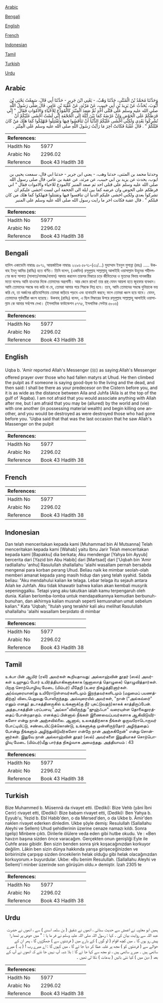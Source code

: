 [Arabic](#arabic)

[Bengali](#bengali)

[English](#english)

[French](#french)

[Indonesian](#indonesian)

[Tamil](#tamil)

[Turkish](#turkish)

[Urdu](#urdu)

## Arabic


<div dir="rtl" lang="ar" style={{fontSize:'larger',backgroundColor:'#f8f9fa',padding:20}}>
وَحَدَّثَنَا مُحَمَّدُ بْنُ الْمُثَنَّى، حَدَّثَنَا وَهْبٌ، - يَعْنِي ابْنَ جَرِيرٍ - حَدَّثَنَا أَبِي قَالَ، سَمِعْتُ يَحْيَى بْنَ أَيُّوبَ، يُحَدِّثُ عَنْ يَزِيدَ بْنِ أَبِي حَبِيبٍ، عَنْ مَرْثَدٍ، عَنْ عُقْبَةَ بْنِ عَامِرٍ، قَالَ صَلَّى رَسُولُ اللَّهِ صلى الله عليه وسلم عَلَى قَتْلَى أُحُدٍ ثُمَّ صَعِدَ الْمِنْبَرَ كَالْمُوَدِّعِ لِلأَحْيَاءِ وَالأَمْوَاتِ فَقَالَ ‏ "‏ إِنِّي فَرَطُكُمْ عَلَى الْحَوْضِ وَإِنَّ عَرْضَهُ كَمَا بَيْنَ أَيْلَةَ إِلَى الْجُحْفَةِ إِنِّي لَسْتُ أَخْشَى عَلَيْكُمْ أَنْ تُشْرِكُوا بَعْدِي وَلَكِنِّي أَخْشَى عَلَيْكُمُ الدُّنْيَا أَنْ تَنَافَسُوا فِيهَا وَتَقْتَتِلُوا فَتَهْلِكُوا كَمَا هَلَكَ مَنْ كَانَ قَبْلَكُمْ ‏"‏ ‏.‏ قَالَ عُقْبَةُ فَكَانَتْ آخِرَ مَا رَأَيْتُ رَسُولَ اللَّهِ صلى الله عليه وسلم عَلَى الْمِنْبَرِ ‏.‏
</div>
<div style={{backgroundColor:'#f8f9fa',padding:20, marginBottom: 10}}><table> <thead> <tr> <th>References:</th> <th></th> </tr> </thead> <tbody><tr><td>Hadith No</td><td>5977</td></tr><tr><td>Arabic No</td><td>2296.02</td></tr><tr><td>Reference</td><td>Book 43 Hadith 38</td></tr></tbody></table></div>


<div dir="rtl" lang="ar" style={{fontSize:'larger',backgroundColor:'#f8f9fa',padding:20}}>
وحدثنا محمد بن المثنى، حدثنا وهب، - يعني ابن جرير - حدثنا ابي قال، سمعت يحيى بن ايوب، يحدث عن يزيد بن ابي حبيب، عن مرثد، عن عقبة بن عامر، قال صلى رسول الله صلى الله عليه وسلم على قتلى احد ثم صعد المنبر كالمودع للاحياء والاموات فقال " اني فرطكم على الحوض وان عرضه كما بين ايلة الى الجحفة اني لست اخشى عليكم ان تشركوا بعدي ولكني اخشى عليكم الدنيا ان تنافسوا فيها وتقتتلوا فتهلكوا كما هلك من كان قبلكم " . قال عقبة فكانت اخر ما رايت رسول الله صلى الله عليه وسلم على المنبر
</div>
<div style={{backgroundColor:'#f8f9fa',padding:20, marginBottom: 10}}><table> <thead> <tr> <th>References:</th> <th></th> </tr> </thead> <tbody><tr><td>Hadith No</td><td>5977</td></tr><tr><td>Arabic No</td><td>2296.02</td></tr><tr><td>Reference</td><td>Book 43 Hadith 38</td></tr></tbody></table></div>

## Bengali


<div dir="ltr" lang="bn" style={{fontSize:'larger',backgroundColor:'#f8f9fa',padding:20}}>
হাদিস একাডেমি নাম্বারঃ ৫৮৭১, আন্তর্জাতিক নাম্বারঃ ২২৯৬ ৫৮৭১-(৩১/...) মুহাম্মাদ ইবনুল মুসান্না (রহঃ) ..... উকবাহ ইবনু আমির (রাযিঃ) হতে বর্ণিত। তিনি বলেন, (একদিন) রসূলুল্লাহ সাল্লাল্লাহু আলাইহি ওয়াসাল্লাম উহুদের শহীদগণের জন্য সালাত (সালাত/নামাজ/নামায) আদায় করলেন তারপর মিম্বারে চড়ে জীবিতদের ও মৃতদের বিদায় দানকারীর মতো বলেনঃ আমি হাওযের দিকে তোমাদের অগ্রগামী। আর জেনে রাখো! তার প্রস্থ যেমন আয়লা হতে জুহফার ব্যবধান। আমি তোমাদের সম্বন্ধে ভয় করি না যে, তোমরা আমার পরে শিরকে লিপ্ত হবে। তবে, আমি তোমাদের সম্বন্ধে দুনিয়াকে ভয় করি যে, তা অর্জনের প্রতিযোগিতায় তোমরা জড়িয়ে পড়বে এবং হানাহানি করবে; ফলে তোমরা ধ্বংস হয়ে যাবে। যেমন, তোমাদের পূর্ববর্তীরা ধ্বংস হয়েছে। উকবাহ্ (রাযিঃ) বলেন, এ ছিল মিম্বারের উপরে রসূলুল্লাহ সাল্লাল্লাহু আলাইহি ওয়াসাল্লাম কে আমার সর্বশেষ দেখা। (ইসলামিক ফাউন্ডেশন ৫৭৭৫, ইসলামিক সেন্টার ৫৮০৬)
</div>
<div style={{backgroundColor:'#f8f9fa',padding:20, marginBottom: 10}}><table> <thead> <tr> <th>References:</th> <th></th> </tr> </thead> <tbody><tr><td>Hadith No</td><td>5977</td></tr><tr><td>Arabic No</td><td>2296.02</td></tr><tr><td>Reference</td><td>Book 43 Hadith 38</td></tr></tbody></table></div>

## English


<div dir="ltr" lang="en" style={{fontSize:'larger',backgroundColor:'#f8f9fa',padding:20}}>
Uqba b. 'Amir reported Allah's Messenger (ﷺ) as saying:Allah's Messenger offered prayer over those who had fallen matyrs at Uhud. He then climbed the pulpit as if someone is saying good-bye to the living and the dead, and then said: I shall be there as your predecesor on the Cistern before you, and it is as wide as the distance between Aila and Juhfa (Aila is at the top of the gulf of 'Aqaba). I am not afraid that you would associate anything with Allah after me, but I am afraid that you may be (allured) by the world and (vie) with one another (in possessing material wealth) and begin killing one another, and you would be destroyed as were destroyed those who had gone before you. 'Uqba said that that was the last occasion that he saw Allah's Massenger on the pulpit
</div>
<div style={{backgroundColor:'#f8f9fa',padding:20, marginBottom: 10}}><table> <thead> <tr> <th>References:</th> <th></th> </tr> </thead> <tbody><tr><td>Hadith No</td><td>5977</td></tr><tr><td>Arabic No</td><td>2296.02</td></tr><tr><td>Reference</td><td>Book 43 Hadith 38</td></tr></tbody></table></div>

## French


<div dir="ltr" lang="fr" style={{fontSize:'larger',backgroundColor:'#f8f9fa',padding:20}}>

</div>
<div style={{backgroundColor:'#f8f9fa',padding:20, marginBottom: 10}}><table> <thead> <tr> <th>References:</th> <th></th> </tr> </thead> <tbody><tr><td>Hadith No</td><td>5977</td></tr><tr><td>Arabic No</td><td>2296.02</td></tr><tr><td>Reference</td><td>Book 43 Hadith 38</td></tr></tbody></table></div>

## Indonesian


<div dir="ltr" lang="id" style={{fontSize:'larger',backgroundColor:'#f8f9fa',padding:20}}>
Dan telah menceritakan kepada kami [Muhammad bin Al Mutsanna] Telah menceritakan kepada kami [Wahab] yaitu Ibnu Jarir Telah menceritakan kepada kami [Bapakku] dia berkata; Aku mendengar [Yahya bin Ayyub] bercerita dari [Yazid bin Abu Habib] dari [Martsad] dari ['Uqbah bin 'Amir radliallahu 'anhu] Rasulullah shallallahu 'alaihi wasallam pernah bersabda mengenai para korban perang Uhud. Beliau naik ke mimbar seolah-olah memberi amanat kepada yang masih hidup dan yang telah syahid. Sabda beliau: "Aku mendahului kalian ke telaga. Lebar telaga itu sejauh antara Ailah ke Juhfah. Aku tidak khawatir bahwa kalian akan kembali musyrik sepeninggalku. Tetapi yang aku takutkan ialah kamu terpengaruh oleh dunia. Kalian berlomba-lomba untuk mendapatkannya kemudian berbunuh-bunuhan, dan akhirnya kalian musnah seperti kemusnahan umat sebelum kalian." Kata 'Uqbah; "Itulah yang terakhir kali aku melihat Rasulullah shallallahu 'alaihi wasallam berpidato di mimbar
</div>
<div style={{backgroundColor:'#f8f9fa',padding:20, marginBottom: 10}}><table> <thead> <tr> <th>References:</th> <th></th> </tr> </thead> <tbody><tr><td>Hadith No</td><td>5977</td></tr><tr><td>Arabic No</td><td>2296.02</td></tr><tr><td>Reference</td><td>Book 43 Hadith 38</td></tr></tbody></table></div>

## Tamil


<div dir="ltr" lang="ta" style={{fontSize:'larger',backgroundColor:'#f8f9fa',padding:20}}>
உக்பா பின் ஆமிர் (ரலி) அவர்கள் கூறியதாவது: அல்லாஹ்வின் தூதர் (ஸல்) அவர்கள் உஹுதுப் போர் உயிர்த்தியாகிகளுக்காக (ஜனாஸாத் தொழுகை) தொழுவித்தார்கள். பிறகு சொற்பொழிவு மேடை (மிம்பர்) மீதேறி (உரை நிகழ்த்தி)னார்கள். அ(வ்வுரையான)து உயிரோடுள்ளவர்களிடமும் இறந்தவர்களிடமும் (மறுமைப் பயணத்திற்கு) விடைபெறுவது போலிருந்தது. அவ்வுரையில் அவர்கள், "நான் ("அல்கவ்ஸர்" எனும் எனது) தடாகத்தினருகில் உங்களுக்(கு நீர் புகட்டுவதற்)காகக் காத்திருப்பேன். அத்தடாகத்தின் பரப்பளவு "அய்லா"விலிருந்து "ஜுஹ்ஃபா" வரையுள்ள தொலைதூரத்தைப் போன்றதாகும். எனக்குப் பின்னால் நீங்கள் இணைவைப்பவர்களாக ஆகிவிடுவீர்களோ என்று நான் அஞ்சவில்லை. ஆனால், உலகத்திற்காக நீங்கள் ஒருவரோடொருவர் போட்டியிட்டு, சண்டையிட்டுக்கொண்டு, உங்களுக்கு முன்னிருந்தோர் அழிந்ததைப் போன்று நீங்களும் அழிந்துவிடுவீர்களோ என்றே நான் அஞ்சுகிறேன்" என்று சொன்னார்கள். இதுவே நான் அல்லாஹ்வின் தூதர் (ஸல்) அவர்களை இறுதியாகச் சொற்பொழிவு மேடை (மிம்பர்)மீது பார்த்த நிகழ்வாக அமைந்தது. அத்தியாயம் : 43
</div>
<div style={{backgroundColor:'#f8f9fa',padding:20, marginBottom: 10}}><table> <thead> <tr> <th>References:</th> <th></th> </tr> </thead> <tbody><tr><td>Hadith No</td><td>5977</td></tr><tr><td>Arabic No</td><td>2296.02</td></tr><tr><td>Reference</td><td>Book 43 Hadith 38</td></tr></tbody></table></div>

## Turkish


<div dir="ltr" lang="tr" style={{fontSize:'larger',backgroundColor:'#f8f9fa',padding:20}}>
Bize Muhammed b. Müsennâ da rivayet etti. (Dediki): Bize Vehb (yâni İbni Cerir) rivayet etti, (Dediki): Bize babam rivayet etti, (Dediki): Ben Yahya b. Eyyub'u, Yezid b. Ebî Habib'den, o da Mersed'den, o da Ukbe b. Âmir'den naklen rivayet ederken dinledim. Ukbe şöyle demiş: Resulullah (Sallallahu Aleyhi ve Sellem) Uhud şehidlerinin üzerine cenaze namazı kıldı. Sonra (gelip) Minbere çıktı. Dirilerle ölülere veda eden gibi hutbe okudu. Ve : «Ben havzın başına sizden önce varacağım. Gerçekten onun genişliği Eyle ile Cuhfe arası gibidir. Ben sizin benden sonra şirk koşacağınızdan korkuyor değilim. Lâkin ben sizin dünya hakkında yarışa girişeceğinizden ve birbirinizle çarpışıp sizden öncekilerin helak olduğu gibi helak olacağınızdan korkuyorum.» buyurdular. Ukbe: «Bu benim Resulullah. (Sallallahu Aleyhi ve Sellem)'i minber üzerinde son görüşüm oldu.» demiştir. İzah 2305 te
</div>
<div style={{backgroundColor:'#f8f9fa',padding:20, marginBottom: 10}}><table> <thead> <tr> <th>References:</th> <th></th> </tr> </thead> <tbody><tr><td>Hadith No</td><td>5977</td></tr><tr><td>Arabic No</td><td>2296.02</td></tr><tr><td>Reference</td><td>Book 43 Hadith 38</td></tr></tbody></table></div>

## Urdu


<div dir="rtl" lang="ur" style={{fontSize:'larger',backgroundColor:'#f8f9fa',padding:20}}>
ہمیں ابو معاویہ نے اعمش سے حدیث سنائی ، انھوں نے شقیق ( بن سلمہ اسدی ) سے ، انھوں نے حضرت عبد اللہ سے روایت بیان کی ۔ کہا : رسول اللہ صلی اللہ علیہ وسلم نے فر ما یا : " میں حوض پر تمھا را پیش رو ہوں گا ۔ میں کچھ اقوام ( لو گوں ) کے بارے میں ( فرشتوں سے ) جھگڑوں گا ، پھر ان کے حوالے سے ( فرشتوں کو ) مجھ پر غلبہ عطا کر دیا جا ئے گا ، میں کہوں گا : اے میرے رب ! ( یہ ) میرے ساتھی ہیں ۔ میرے ساتھی ہیں ، تو مجھ سے کہا جا ئے گا : بلا شبہ آپ نہیں جا نتے کہ انھوں نے آپ کے بعد ( دین میں ) کیا نئی باتیں ( بدعات ) نکا لی تھیں ۔
</div>
<div style={{backgroundColor:'#f8f9fa',padding:20, marginBottom: 10}}><table> <thead> <tr> <th>References:</th> <th></th> </tr> </thead> <tbody><tr><td>Hadith No</td><td>5977</td></tr><tr><td>Arabic No</td><td>2296.02</td></tr><tr><td>Reference</td><td>Book 43 Hadith 38</td></tr></tbody></table></div>